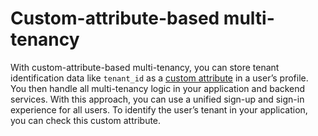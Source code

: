 # Custom\-attribute\-based multi\-tenancy<a name="custom-attribute-based-multi-tenancy"></a>

With custom\-attribute\-based multi\-tenancy, you can store tenant identification data like `tenant_id` as a [ custom attribute](https://docs.aws.amazon.com/cognito/latest/developerguide/user-pool-settings-attributes.html#user-pool-settings-custom-attributes) in a user’s profile\. You then handle all multi\-tenancy logic in your application and backend services\. With this approach, you can use a unified sign\-up and sign\-in experience for all users\. To identify the user’s tenant in your application, you can check this custom attribute\. 